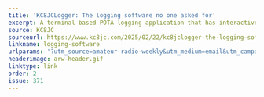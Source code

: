 ```yaml
---
title: 'KC8JCLogger: The logging software no one asked for'
excerpt: A terminal based POTA logging application that has interactive data collection for the QSO and rigctl functionality for aligning the radio’s settings.
source: KC8JC
sourceurl: https://www.kc8jc.com/2025/02/22/kc8jclogger-the-logging-software-no-one-asked-for/
linkname: logging-software
urlparams: '?utm_source=amateur-radio-weekly&utm_medium=email&utm_campaign=newsletter'
headerimage: arw-header.gif
linktype: link
order: 2
issue: 371
---
```

